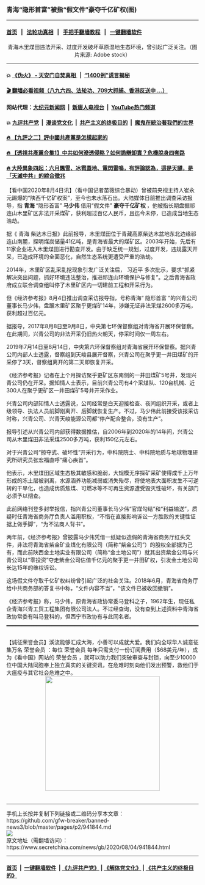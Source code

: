 ### 青海“隐形首富”被指“假文件”豪夺千亿矿权(图)
------------------------

#### [首页](https://github.com/gfw-breaker/banned-news3/blob/master/README.md) &nbsp;&nbsp;|&nbsp;&nbsp; [法轮功真相](https://github.com/begood0513/basic/blob/master/README.md)  &nbsp;&nbsp;|&nbsp;&nbsp; [手把手翻墙教程](https://github.com/gfw-breaker/guides/wiki)  &nbsp;&nbsp;|&nbsp;&nbsp; [一键翻墙软件](https://github.com/gfw-breaker/nogfw/blob/master/README.md)  



<div class="article_right" style="fone-color:#000">
 <p style="text-align:center">
  <img alt="" src="https://img3.secretchina.com/pic/2019/12-23/p2588182a508211712-ss.jpg"/>
  <br>
   青海木里煤田违法开采、过度开发破坏草原湿地生态环境，曾引起广泛关注。（图片来源: Adobe stock）
   <span id="hideid" name="hideid" style="color:red;display:none;">
    <span href="https://www.secretchina.com">
    </span>
   </span>
  </br>
 </p>
 <div id="txt-mid1-t21-2017">
  

---

#### 💥 [《伪火》 - 天安门自焚真相 ](http://141.164.39.94:10000/videos/blog/weihuo.html)&nbsp; |&nbsp; [“1400例”谎言揭秘  ](http://141.164.39.94:10000/videos/blog/jiexi1400.html)

#### [ 🎬  翻墙必看视频（八九六四、法轮功、709大抓捕、香港反送中 ...）](https://github.com/gfw-breaker/links/blob/master/banned.md)

#### 网站代理：[大纪元新闻网](http://167.172.10.89:10080/gb/) &nbsp;|&nbsp; [新唐人电视台](http://167.172.10.89:8808/gb/) &nbsp;|&nbsp; [YouTube热门频道](http://158.247.203.241/youtube.html)

#### 💥 [九评共产党](http://141.164.39.94:10000/videos/res/jiuping/)&nbsp; |&nbsp; [漫谈党文化](http://141.164.39.94:10000/videos/res/mtdwh/)&nbsp; |&nbsp; [共产主义的终极目的](http://141.164.39.94:10000/videos/res/zjmd/)&nbsp; |&nbsp; [魔鬼在統治著我們的世界](http://141.164.39.94:10000/videos/res/TheSpecter/)  

#### [ 🔥  【九評之二】評中國共產黨是怎樣起家的](http://141.164.39.94:10000/videos/news/../res/jiuping/index.html)

#### [ 🔥  【透視共產黨合集1】中共如何滲透侵略？如何詭辯卸責？危機脫身四套路](http://141.164.39.94:10000/videos/news/../res/detox/index.html)

#### [ 🔥  大陸異象四起：六月飄雪、冰雹蓋地、電閃雷鳴，有評論認為，這是天譴，是「天滅中共」的綜合徵兆](http://141.164.39.94:10000/videos/news/../warning/index.html)


  </div>
 </div>
 <p>
  【看中国2020年8月4日讯】（看中国记者苗薇综合暴动）曾被前央视主持人崔永元踢爆的“陕西千亿矿权案”，至今也未水落石出。大陆媒体日前推出调查采访报导，指
  <strong>
   青海
  </strong>
  “隐形首富”
  <strong>
   <span href="https://www.secretchina.com/news/gb/tag/马少伟" target="_blank">
    马少伟
   </span>
  </strong>
  借用“假文件”
  <strong>
   豪夺千亿矿权
  </strong>
  ，他被指长期盘据祁连山木里矿区非法开采煤矿，获利超过百亿人民币，且迄今未停，已造成当地生态浩劫。
  <span id="hideid" name="hideid" style="color:red;display:none;">
   <span href="https://www.secretchina.com">
   </span>
  </span>
 </p>
 <p>
  据《
  <span href="https://www.secretchina.com/news/gb/tag/青海" target="_blank">
   青海
  </span>
  柴达木日报》此前报导，木里煤田位于青藏高原柴达木盆地东北边缘祁连山南麓，探明煤炭储量41亿吨，是青海省最大的煤矿区。2003年开始，先后有11家企业进入木里煤田进行勘查开发。由于缺乏统一规划，过度开发，违规露天开采，已造成环境的全面恶化，自然生态系统更遭受严重的浩劫。
 </p>
 <p>
  2014年，木里矿区乱采乱挖现象引发广泛关注后，
  <span href="https://www.secretchina.com/news/gb/tag/习近平" target="_blank">
   习近平
  </span>
  多次批示，要求“抓紧解决突出问题，抓好环境违法整治，推进祁连山环境保护与修复”。之后青海省政府成立联合调查组叫停了木里矿区内一切建前工程和开采行为。
 </p>
 <p>
  但《经济参考报》8月4日推出调查采访报导指，号称青海“
  <span href="https://www.secretchina.com/news/gb/tag/隐形首富" target="_blank">
   隐形首富
  </span>
  ”的兴青公司董事长马少伟，盘踞木里矿区聚乎更煤矿14年，涉嫌无证非法采煤2600多万吨，获利超过百亿元。
 </p>
 <p>
  据报导，2017年8月8日至9月8日，中央第七环保督察组对青海省开展环保督察。在此期间，兴青公司的非法开采仍旧热火朝天，停采时间仅一周左右。
 </p>
 <p>
  2019年7月14日至8月14日，中央第六环保督察组对青海省展开环保督察。据兴青公司内部人士透露，督察组到天峻县展开督察，兴青公司在聚乎更一井田煤矿的开采停了3天，督察组离开的第二天即恢复开采。
 </p>
 <center>
  <div style="max-width: 632px;height:180px; display: none; text-align: center; margin: 0 auto; overflow: hidden;overflow-x: hidden;">
   <div id="taboola-midarticle-thumbnails" style="max-width: 632px;height:180px;overflow: hidden;overflow-x: hidden;">
   </div>
  </div>
  <div>
   <center>
    <div id="div-gpt-ad-1589559869784-0">
    </div>
   </center>
  </div>
 </center>
 <p>
  《经济参考报》记者在上个月探访聚乎更矿区东南侧的一井田煤矿5号井，发现兴青公司仍在开采。据知情人士表示，目前兴青公司有4个采煤队、120台机械、近300人在聚乎更矿区一井田煤矿5号井开采作业。
 </p>
 <center>
  <div style="max-width: 632px;height:180px; display: none; text-align: center; margin: 0 auto; overflow: hidden;overflow-x: hidden;">
   <div id="taboola-midarticle-thumbnails" style="max-width: 632px;height:180px;overflow: hidden;overflow-x: hidden;">
   </div>
  </div>
  <div>
   <center>
    <div id="div-gpt-ad-1589559869784-0">
    </div>
   </center>
  </div>
 </center>
 <p>
  兴青公司内部知情人士透露说，公司经常是白天迎接检查、夜间组织开采，或者上级领导、执法人员前脚刚离开、后脚就恢复生产。不过，马少伟此前接受该报采访时称，兴青公司、兴青天峻能源公司都“停产配合整合，没有生产”。
 </p>
 <center>
  <div style="max-width: 632px;height:180px; display: none; text-align: center; margin: 0 auto; overflow: hidden;overflow-x: hidden;">
   <div id="taboola-midarticle-thumbnails" style="max-width: 632px;height:180px;overflow: hidden;overflow-x: hidden;">
   </div>
  </div>
  <div>
   <center>
    <div id="div-gpt-ad-1589559869784-0">
    </div>
   </center>
  </div>
 </center>
 <p>
  报导引述从兴青公司内部获得数据推估，自2006年到2020年的14年间，兴青公司从木里煤田非法采煤2500多万吨，获利150亿元左右。
 </p>
 <center>
  <div style="max-width: 632px;height:180px; display: none; text-align: center; margin: 0 auto; overflow: hidden;overflow-x: hidden;">
   <div id="taboola-midarticle-thumbnails" style="max-width: 632px;height:180px;overflow: hidden;overflow-x: hidden;">
   </div>
  </div>
  <div>
   <center>
    <div id="div-gpt-ad-1589559869784-0">
    </div>
   </center>
  </div>
 </center>
 <p>
  对于兴青公司“掠夺式、破坏性”开采行为，中科院院士、中科院地质与地球物理研究所研究员张宏福直呼“痛心疾首”。
 </p>
 <center>
  <div style="max-width: 632px;height:180px; display: none; text-align: center; margin: 0 auto; overflow: hidden;overflow-x: hidden;">
   <div id="taboola-midarticle-thumbnails" style="max-width: 632px;height:180px;overflow: hidden;overflow-x: hidden;">
   </div>
  </div>
  <div>
   <center>
    <div id="div-gpt-ad-1589559869784-0">
    </div>
   </center>
  </div>
 </center>
 <p>
  他表示，木里煤田区域生态极其敏感和脆弱，大规模无序探矿采矿使得成千上万年形成的冻土层被剥离，水源涵养功能减弱或消失殆尽，将使地表大面积发生不可逆转的干旱化，也造成优质焦煤、可燃冰等不可再生资源遭受毁灭性破坏，有关部门必须予以彻查。
 </p>
 <center>
  <div style="max-width: 632px;height:180px; display: none; text-align: center; margin: 0 auto; overflow: hidden;overflow-x: hidden;">
   <div id="taboola-midarticle-thumbnails" style="max-width: 632px;height:180px;overflow: hidden;overflow-x: hidden;">
   </div>
  </div>
  <div>
   <center>
    <div id="div-gpt-ad-1589559869784-0">
    </div>
   </center>
  </div>
 </center>
 <center>
  <ins class="adsbygoogle" data-ad-client="ca-pub-1276641434651360" data-ad-format="fluid" data-ad-layout="in-article" data-ad-slot="3646767294" style="display:block; text-align:center;">
  </ins>
 </center>
 <p>
  此前网络刊登多封举报信，指兴青公司董事长马少伟“官煤勾结”和“利益输送”，质疑时任青海省商务厅负责人滥用职权，“不惜在直接影响诉讼一方胜败的关键性证据上做手脚”，“为不法商人背书”。
 </p>
 <center>
  <div style="max-width: 632px;height:180px; display: none; text-align: center; margin: 0 auto; overflow: hidden;overflow-x: hidden;">
   <div id="taboola-midarticle-thumbnails" style="max-width: 632px;height:180px;overflow: hidden;overflow-x: hidden;">
   </div>
  </div>
  <div>
   <center>
    <div id="div-gpt-ad-1589559869784-0">
    </div>
   </center>
  </div>
 </center>
 <p>
  两年前，《经济参考报》曾披露马少伟凭借一纸疑似造假的青海省商务厅红头文件，非法将青海省紫金矿业煤化有限公司（简称“紫金公司”）的股权全部据为己有，而此前陕西金土地实业有限公司（简称“金土地公司”）就其出资紫金公司与兴青公司以“零投资”夺走紫金公司估值千亿元的聚乎更一井田矿权，引发金土地公司长达15年的维权诉讼。
 </p>
 <center>
  <div style="max-width: 632px;height:180px; display: none; text-align: center; margin: 0 auto; overflow: hidden;overflow-x: hidden;">
   <div id="taboola-midarticle-thumbnails" style="max-width: 632px;height:180px;overflow: hidden;overflow-x: hidden;">
   </div>
  </div>
  <div>
   <center>
    <div id="div-gpt-ad-1589559869784-0">
    </div>
   </center>
  </div>
 </center>
 <p>
  这场假文件夺取千亿矿权纠纷曾引起广泛的社会关注。2018年6月，青海省商务厅给中共商务部的答复书中称，“文件内容不当”，“该文件已被收回撤销”。
 </p>
 <center>
  <div style="max-width: 632px;height:180px; display: none; text-align: center; margin: 0 auto; overflow: hidden;overflow-x: hidden;">
   <div id="taboola-midarticle-thumbnails" style="max-width: 632px;height:180px;overflow: hidden;overflow-x: hidden;">
   </div>
  </div>
  <div>
   <center>
    <div id="div-gpt-ad-1589559869784-0">
    </div>
   </center>
  </div>
 </center>
 <p>
  《经济参考报》称，马少伟，原青海省政协常委马登科之子，1962年生，现任私企青海兴青工贸工程集团有限公司法人。不过经查询，没有查到上述资料中青海省政协常委有叫马登科的，但西宁市政协有与此同名者。
 </p>
 <center>
  <div style="max-width: 632px;height:180px; display: none; text-align: center; margin: 0 auto; overflow: hidden;overflow-x: hidden;">
   <div id="taboola-midarticle-thumbnails" style="max-width: 632px;height:180px;overflow: hidden;overflow-x: hidden;">
   </div>
  </div>
  <div>
   <center>
    <div id="div-gpt-ad-1589559869784-0">
    </div>
   </center>
  </div>
 </center>
 <p style="margin-bottom:10px;">
  <hr style="border-top: 1px dashed  ;" width="100%"/>
  <br/>
  【诚征荣誉会员】溪流能够汇成大海，小善可以成就大爱。我们向全球华人诚意征集万名
  <span href="/kzgd/subscribe.html" target="_blank">
   荣誉会员
  </span>
  ：每位
  <span href="/kzgd/subscribe.html" target="_blank">
   荣誉会员
  </span>
  每年只需支付一份订阅费用（$68美元/年），成为《看中国》网站的
  <span href="/kzgd/subscribe.html" target="_blank">
   荣誉会员
  </span>
  ，就可以助力我们突破审查与封锁，向至少10000位中国大陆同胞奉上独立真实的关键资讯，在危难时刻向他们发出预警，救他们于大瘟疫与其它社会危难之中。
  <center>
   <span href="https://account.secretchina.com/planshopcart.php?pid=2020plana&amp;carf=add&amp;code=b5">
    <img src="https://img3.secretchina.com/pic/2020/7-29/p2742721a263579567.jpg" width="300px"/>
   </span>
  </center>
  <center>
   <div style="max-width: 632px;height:180px; display: none; text-align: center; margin: 0 auto; overflow: hidden;overflow-x: hidden;">
    <div id="taboola-midarticle-thumbnails" style="max-width: 632px;height:180px;overflow: hidden;overflow-x: hidden;">
    </div>
   </div>
   <div>
    <center>
     <div id="div-gpt-ad-1589559869784-0">
     </div>
    </center>
   </div>
  </center>
  <center>
   <div>
    <div id="txt-mid2-t22-2017" style="display: block;margin-top:8px;max-height: 351px;  overflow: hidden;">
     <div id="SC-21xx">
     </div>
     <ins class="adsbygoogle" data-ad-client="ca-pub-1276641434651360" data-ad-format="auto" data-ad-slot="4301710469" data-full-width-responsive="true" style="display:block">
     </ins>
    </div>
   </div>
  </center>
  <div style="padding-top:12px;">
  </div>
 </p>
</div>

<hr/>
手机上长按并复制下列链接或二维码分享本文章：<br/>
https://github.com/gfw-breaker/banned-news3/blob/master/pages/p2/941844.md <br/>
<a href='https://github.com/gfw-breaker/banned-news3/blob/master/pages/p2/941844.md'><img src='https://github.com/gfw-breaker/banned-news3/blob/master/pages/p2/941844.md.png'/></a> <br/>
原文地址（需翻墙访问）：https://www.secretchina.com/news/gb/2020/08/04/941844.html


------------------------
#### [首页](https://github.com/gfw-breaker/banned-news3/blob/master/README.md) &nbsp;|&nbsp; [一键翻墙软件](https://github.com/gfw-breaker/nogfw/blob/master/README.md) &nbsp;| [《九评共产党》](https://github.com/gfw-breaker/9ping.md/blob/master/README.md#九评之一评共产党是什么) | [《解体党文化》](https://github.com/gfw-breaker/jtdwh.md/blob/master/README.md) | [《共产主义的终极目的》](https://github.com/gfw-breaker/gczydzjmd.md/blob/master/README.md)


<img src='http://gfw-breaker.win/banned-news3/pages/p2/941844.md' width='0px' height='0px'/>